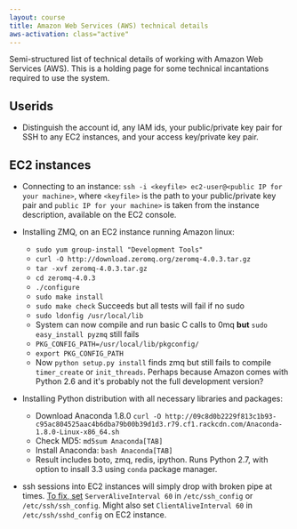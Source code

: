 ```yaml
---
layout: course
title: Amazon Web Services (AWS) technical details
aws-activation: class="active"
---
```

Semi-structured list of technical details of working with Amazon Web Services (AWS). This is a holding page for some technical incantations required to use the system.

## Userids

* Distinguish the account id, any IAM ids, your public/private key pair for SSH to any EC2 instances, and your access key/private key pair.

## EC2 instances

* Connecting to an instance: `ssh -i <keyfile> ec2-user@<public IP for your machine>`, where `<keyfile>` is the path to your public/private key pair and `public IP for your machine>` is taken from the instance description, available on the EC2 console.

* Installing ZMQ, on an EC2 instance running Amazon linux:

  * `sudo yum group-install "Development Tools"`
  * `curl -O http://download.zeromq.org/zeromq-4.0.3.tar.gz`
  * `tar -xvf zeromq-4.0.3.tar.gz`
  * `cd zeromq-4.0.3`
  * `./configure`
  * `sudo make install`
  * `sudo make check` Succeeds but all tests will fail if no sudo
  * `sudo ldonfig /usr/local/lib`
  * System can now compile and run basic C calls to 0mq __but__ `sudo easy_install pyzmq` still fails
  * `PKG_CONFIG_PATH=/usr/local/lib/pkgconfig/`
  * `export PKG_CONFIG_PATH`
  * Now `python setup.py install` finds zmq but still fails to compile `timer_create` or `init_threads`. Perhaps because Amazon comes with Python 2.6 and it's probably not the full development version?

* Installing Python distribution with all necessary libraries and packages:

  * Download Anaconda 1.8.0 `curl -O http://09c8d0b2229f813c1b93-c95ac804525aac4b6dba79b00b39d1d3.r79.cf1.rackcdn.com/Anaconda-1.8.0-Linux-x86_64.sh`
  * Check MD5: `md5sum Anaconda[TAB]`
  * Install Anaconda: `bash Anaconda[TAB]`
  * Result includes boto, zmq, redis, ipython. Runs Python 2.7, with option to insall 3.3 using `conda` package manager.

* ssh sessions into EC2 instances will simply drop with broken pipe at times. [To fix, set](http://ocaoimh.ie/2008/12/10/how-to-fix-ssh-timeout-problems/) `ServerAliveInterval 60` in `/etc/ssh_config` or `/etc/ssh/ssh_config`. Might also set `ClientAliveInterval 60` in `/etc/ssh/sshd_config` on EC2 instance.
